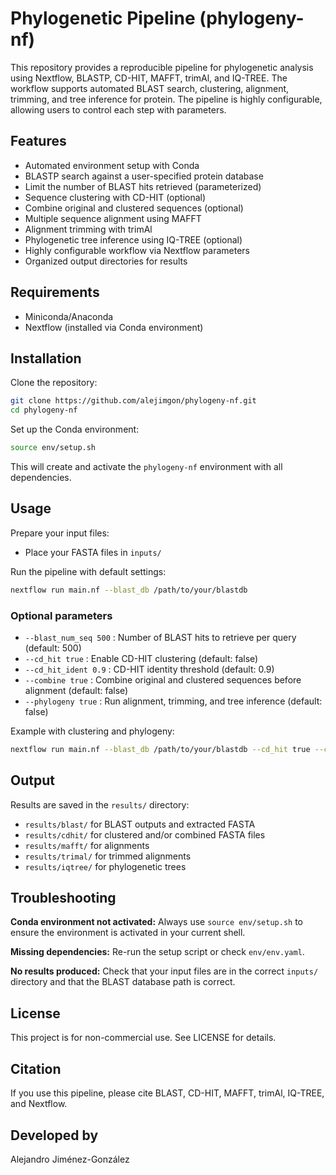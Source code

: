# Phylogenetic Pipeline (phylogeny-nf)

This repository provides a reproducible pipeline for phylogenetic analysis using Nextflow, BLASTP, CD-HIT, MAFFT, trimAl, and IQ-TREE. The workflow supports automated BLAST search, clustering, alignment, trimming, and tree inference for protein. The pipeline is highly configurable, allowing users to control each step with parameters.

## Features
- Automated environment setup with Conda
- BLASTP search against a user-specified protein database
- Limit the number of BLAST hits retrieved (parameterized)
- Sequence clustering with CD-HIT (optional)
- Combine original and clustered sequences (optional)
- Multiple sequence alignment using MAFFT
- Alignment trimming with trimAl
- Phylogenetic tree inference using IQ-TREE (optional)
- Highly configurable workflow via Nextflow parameters
- Organized output directories for results

## Requirements
- Miniconda/Anaconda
- Nextflow (installed via Conda environment)

## Installation
Clone the repository:

```bash
git clone https://github.com/alejimgon/phylogeny-nf.git
cd phylogeny-nf
```

Set up the Conda environment:

```bash
source env/setup.sh
```

This will create and activate the `phylogeny-nf` environment with all dependencies.

## Usage
Prepare your input files:

- Place your FASTA files in `inputs/`

Run the pipeline with default settings:

```bash
nextflow run main.nf --blast_db /path/to/your/blastdb
```

### Optional parameters

- `--blast_num_seq 500` : Number of BLAST hits to retrieve per query (default: 500)
- `--cd_hit true` : Enable CD-HIT clustering (default: false)
- `--cd_hit_ident 0.9` : CD-HIT identity threshold (default: 0.9)
- `--combine true` : Combine original and clustered sequences before alignment (default: false)
- `--phylogeny true` : Run alignment, trimming, and tree inference (default: false)

Example with clustering and phylogeny:

```bash
nextflow run main.nf --blast_db /path/to/your/blastdb --cd_hit true --cd_hit_ident 0.95 --combine true --phylogeny true
```

## Output
Results are saved in the `results/` directory:
- `results/blast/` for BLAST outputs and extracted FASTA
- `results/cdhit/` for clustered and/or combined FASTA files
- `results/mafft/` for alignments
- `results/trimal/` for trimmed alignments
- `results/iqtree/` for phylogenetic trees

## Troubleshooting
**Conda environment not activated:**
Always use `source env/setup.sh` to ensure the environment is activated in your current shell.

**Missing dependencies:**
Re-run the setup script or check `env/env.yaml`.

**No results produced:**
Check that your input files are in the correct `inputs/` directory and that the BLAST database path is correct.

## License
This project is for non-commercial use.
See LICENSE for details.

## Citation
If you use this pipeline, please cite BLAST, CD-HIT, MAFFT, trimAl, IQ-TREE, and Nextflow.

## Developed by
Alejandro Jiménez-González
